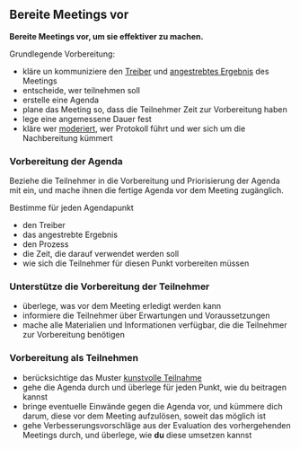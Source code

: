 ## Bereite Meetings vor

**Bereite Meetings vor, um sie effektiver zu machen.**

Grundlegende Vorbereitung:

- kläre un kommuniziere den [Treiber](glossary:driver) und [angestrebtes Ergebnis](glossary:intended-outcome) des Meetings
- entscheide, wer teilnehmen soll 
- erstelle eine Agenda
- plane das Meeting so, dass die Teilnehmer Zeit zur Vorbereitung haben
- lege eine angemessene Dauer fest 
- kläre wer [moderiert](section:facilitate-meetings), wer Protokoll führt und wer sich um die Nachbereitung kümmert

### Vorbereitung der Agenda

Beziehe die Teilnehmer in die Vorbereitung und Priorisierung der Agenda mit ein, und mache ihnen die fertige Agenda vor dem Meeting zugänglich.

Bestimme für jeden Agendapunkt

- den Treiber 
- das angestrebte Ergebnis
- den Prozess
- die Zeit, die darauf verwendet werden soll 
- wie sich die Teilnehmer für diesen Punkt vorbereiten müssen

### Unterstütze die Vorbereitung der Teilnehmer

- überlege, was vor dem Meeting erledigt werden kann
- informiere die Teilnehmer über Erwartungen und Voraussetzungen
- mache alle Materialien und Informationen verfügbar, die die Teilnehmer zur Vorbereitung benötigen

### Vorbereitung als Teilnehmen

- berücksichtige das Muster [kunstvolle Teilnahme](section:artful-participation)
- gehe die Agenda durch und überlege für jeden Punkt, wie du beitragen kannst
- bringe eventuelle Einwände gegen die Agenda vor, und kümmere dich darum, diese vor dem Meeting aufzulösen, soweit das möglich ist
- gehe Verbesserungsvorschläge aus der Evaluation des vorhergehenden Meetings durch, und überlege, wie **du** diese umsetzen kannst